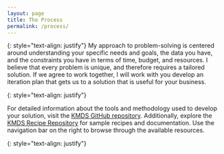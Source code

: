 ```yaml
---
layout: page
title: The Process
permalink: /process/
---
```

 
{: style="text-align: justify"}
My approach to problem-solving is centered around understanding your specific needs and goals, the data you have, and the constraints you have in terms of time, budget, and resources. I believe that every problem is unique, and therefore requires a tailored solution. If we agree to work together, I will work with you develop an iteration plan that gets us to a solution that is useful for your business. 

{: style="text-align: justify"}

For detailed information about the tools and methodology used to develop your solution, visit the [KMDS GitHub repository](https://github.com/rajivsam/KMDS). Additionally, explore the [KMDS Recipe Repository](https://github.com/rajivsam/kmds_recipes/wiki) for sample recipes and documentation. Use the navigation bar on the right to browse through the available resources.

{: style="text-align: justify"}